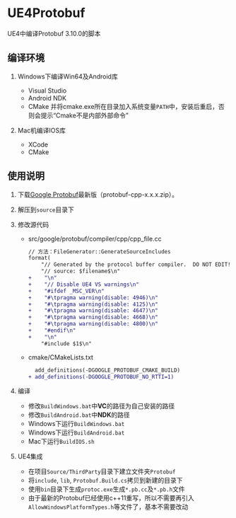 # UE4Protobuf

UE4中编译Protobuf 3.10.0的脚本

## 编译环境

1. Windows下编译Win64及Android库
    
    * Visual Studio
    * Android NDK
    * CMake 并将cmake.exe所在目录加入系统变量`PATH`中，安装后重启，否则会提示“Cmake不是内部外部命令”

2. Mac机编译IOS库

    * XCode
    * CMake

## 使用说明

1. 下载[Google Protobuf](https://github.com/protocolbuffers/protobuf/releases)最新版（protobuf-cpp-x.x.x.zip）。
2. 解压到`source`目录下
3. 修改源代码

    * src/google/protobuf/compiler/cpp/cpp_file.cc

        ```diff
        // 方法：FileGenerator::GenerateSourceIncludes
        format(
            "// Generated by the protocol buffer compiler.  DO NOT EDIT!\n"
            "// source: $filename$\n"
        +    "\n"
        +    "// Disable UE4 VS warnings\n"
        +    "#ifdef _MSC_VER\n"
        +    "#\tpragma warning(disable: 4946)\n"
        +    "#\tpragma warning(disable: 4125)\n"
        +    "#\tpragma warning(disable: 4647)\n"
        +    "#\tpragma warning(disable: 4668)\n"
        +    "#\tpragma warning(disable: 4800)\n"
        +    "#endif\n"
        +    "\n"
            "#include $1$\n"
        ```

    * cmake/CMakeLists.txt

        ```diff
          add_definitions(-DGOOGLE_PROTOBUF_CMAKE_BUILD)
        + add_definitions(-DGOOGLE_PROTOBUF_NO_RTTI=1)
        ```

4. 编译

    * 修改`BuildWindows.bat`中**VC**的路径为自己安装的路径
    * 修改`BuildAndroid.bat`中**NDK**的路径
    * Windows下运行`BuildWindows.bat`
    * Windows下运行`BuildAndroid.bat`
    * Mac下运行`BuildIOS.sh`

5. UE4集成

    * 在项目`Source/ThirdParty`目录下建立文件夹`Protobuf`
    * 将`include`, `lib`, `Protobuf.Build.cs`拷贝到新建的目录下
    * 使用`bin`目录下生成`protoc.exe`生成`*.pb.cc`及`*.pb.h`文件
    * 由于最新的Protobuf已经使用c++11重写，所以不需要再引入`AllowWindowsPlatformTypes.h`等文件了，基本不需要改动

    